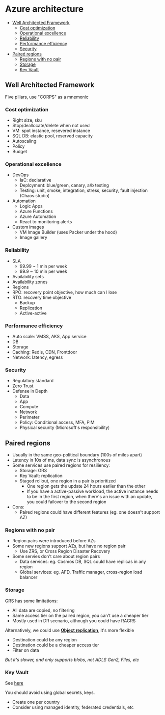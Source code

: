 # Azure architecture

- [Well Architected Framework](#well-architected-framework)
  - [Cost optimization](#cost-optimization)
  - [Operational excellence](#operational-excellence)
  - [Reliability](#reliability)
  - [Performance efficiency](#performance-efficiency)
  - [Security](#security)
- [Paired regions](#paired-regions)
  - [Regions with no pair](#regions-with-no-pair)
  - [Storage](#storage)
  - [Key Vault](#key-vault)


## Well Architected Framework

Five pillars, use "CORPS" as a mnemonic

### Cost optimization

- Right size, sku
- Stop/deallocate/delete when not used
- VM: spot instance, resevered instance
- SQL DB: elastic pool, reserved capacity
- Autoscaling
- Policy
- Budget

### Operational excellence

- DevOps
  - IaC: declarative
  - Deployment: blue/green, canary, a/b testing
  - Testing: unit, smoke, integration, stress, security, fault injection (Chaos studio)
- Automation
  - Logic Apps
  - Azure Functions
  - Azure Automation
  - React to monitoring alerts
- Custom images
  - VM Image Builder (uses Packer under the hood)
  - Image gallery

### Reliability

- SLA
  - 99.99 ~ 1 min per week
  - 99.9 ~ 10 min per week
- Availability sets
- Availability zones
- Regions
- RPO: recovery point objective, how much can I lose
- RTO: recovery time objective
  - Backup
  - Replication
  - Active-active

### Performance efficiency

- Auto scale: VMSS, AKS, App service
- DB
- Storage
- Caching: Redis, CDN, Frontdoor
- Network: latency, egress

### Security

- Regulatory standard
- Zero Trust
- Defense in Depth
  - Data
  - App
  - Compute
  - Network
  - Perimeter
  - Policy: Conditional access, MFA, PIM
  - Physical security (Microsoft's responsibility)


## Paired regions

- Usually in the same geo-political boundary (100s of miles apart)
- Latency in 10s of ms, data sync is asynchronous
- Some services use paired regions for resiliency:
  - Storage: GRS
  - Key Vault: replication
  - Staged rollout, one region in a pair is prioritized
    - One region gets the update 24 hours earlier than the other
    - If you have a active-passive workload, the active instance needs to be in the first region, when there's an issue with an update, you could failover to the second region
- Cons:
  - Paired regions could have different features (eg. one doesn't support AZ)

### Regions with no pair

- Region pairs were introduced before AZs
- Some new regions support AZs, but have no region pair
  - Use ZRS, or Cross Region Disaster Recovery
- Some servies don't care about region pairs
  - Data services: eg. Cosmos DB, SQL could have replicas in any region
  - Global services: eg. AFD, Traffic manager, cross-region load balancer

### Storage

GRS has some limitations:
- All data are copied, no filtering
- Same access tier on the paired region, you can't use a cheaper tier
- Mostly used in DR scenario, although you could have RAGRS

Alternatively, we could use **[Object replication](./azure-storage.markdown#object-replication)**, it's more flexible
- Destination could be any region
- Destination could be a cheaper access tier
- Filter on data

*But it's slower, and only supports blobs, not ADLS Gen2, Files, etc*

### Key Vault

See [here](./azure-key-vault.markdown#replication-and-backup)

You should avoid using global secrets, keys.
- Create one per country
- Consider using managed identity, federated credentials, etc
